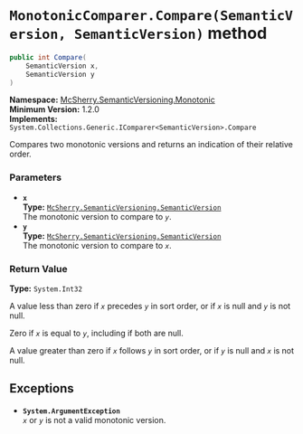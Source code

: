 # `MonotonicComparer.Compare(SemanticVersion, SemanticVersion)` method

```c#
public int Compare(
    SemanticVersion x,
    SemanticVersion y
)
```

**Namespace:** [McSherry.SemanticVersioning.Monotonic][1]  
**Minimum Version:** 1.2.0  
**Implements:** `System.Collections.Generic.IComparer<SemanticVersion>.Compare`

[1]: ../

Compares two monotonic versions and returns an indication of
their relative order.

### Parameters

- **`x`**  
  **Type:** [`McSherry.SemanticVersioning.SemanticVersion`][2]  
  The monotonic version to compare to _`y`_.
- **`y`**  
  **Type:** [`McSherry.SemanticVersioning.SemanticVersion`][2]  
  The monotonic version to compare to _`x`_.

[2]: ../../SemanticVersion

### Return Value

**Type:** `System.Int32`

A value less than zero if _`x`_ precedes _`y`_ in sort order, or if
_`x`_ is null and _`y`_ is not null.

Zero if _`x`_ is equal to _`y`_, including if both are null.

A value greater than zero if _`x`_ follows _`y`_ in sort order, or if
_`y`_ is null and _`x`_ is not null.

## Exceptions

- **`System.ArgumentException`**  
  _`x`_ or _`y`_ is not a valid monotonic version.
